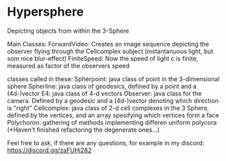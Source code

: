 # Hypersphere
Depicting objects from within the 3-Sphere

Main Classes: 
ForwardVideo: Creates an image sequence depicting the observer flying through the Cellcomplex subject (instantanuous light, but som nice blur-effect)
FiniteSpeed: Now the speed of light c is finite, measured as factor of the observers speed

classes called in these:
Spherpoint: java class of point in the 3-dimensional sphere
Spherline: java class of geodesics, defined by a point and a (4d-)vector
E4: java class of 4-d vectors
Observer: java class for the camera. Defined by a geodesic and a (4d-)vector denoting which direction is "right"
Cellcomplex: java class of 2-d cell complexes in the 3 Sphere, defined by the vertices, and an array spesifying which vertices form a face
Polychoron: gathering of methods implementing differen uniform polycora (*Haven't finished refactoring the degenerate ones...)

Feel free to ask, if there are any questions, for example in my discord: https://discord.gg/zaFUHj282
